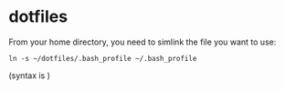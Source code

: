 # dotfiles

From your home directory, you need to simlink the file you want to use:

`ln -s ~/dotfiles/.bash_profile ~/.bash_profile`

(syntax is <source> <dest>)
